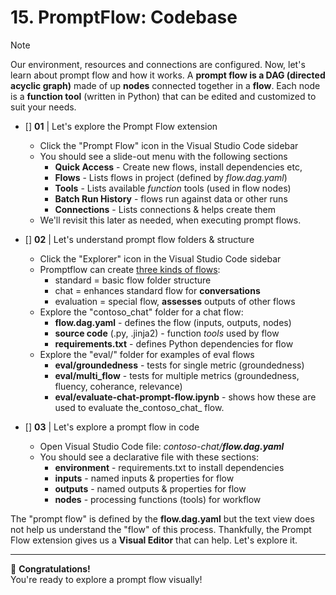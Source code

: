 # 15. PromptFlow: Codebase

> [!NOTE]
> Our environment, resources and connections are configured. Now, let's learn about prompt flow and how it works. A **prompt flow is a DAG (directed acyclic graph)** made of up **nodes** connected together in a **flow**. Each node is a **function tool** (written in Python) that can be edited and customized to suit your needs.

* []  **01** | Let's explore the Prompt Flow extension
    - Click the "Prompt Flow" icon in the Visual Studio Code sidebar
    - You should see a slide-out menu with the following sections
        - **Quick Access** - Create new flows, install dependencies etc,
        - **Flows** - Lists flows in project (defined by _flow.dag.yaml_)
        - **Tools** - Lists available _function_ tools (used in flow nodes)
        - **Batch Run History** - flows run against data or other runs
        - **Connections** - Lists connections & helps create them
    - We'll revisit this later as needed, when executing prompt flows.

* []  **02** | Let's understand prompt flow folders & structure
    - Click the "Explorer" icon in the Visual Studio Code sidebar
    - Promptflow can create [three kinds of flows](https://microsoft.github.io/promptflow/how-to-guides/init-and-test-a-flow.html#initialize-flow):
        - standard = basic flow folder structure
        - chat = enhances standard flow for **conversations**
        - evaluation = special flow, **assesses** outputs of other flows
    - Explore the "contoso_chat" folder for a chat flow:
        - **flow.dag.yaml** - defines the flow (inputs, outputs, nodes)
        - **source code** (.py, .jinja2) - function _tools_ used by flow
        - **requirements.txt** - defines Python dependencies for flow
    - Explore the "eval/" folder for examples of eval flows
        - **eval/groundedness** - tests for single metric (groundedness)
        - **eval/multi_flow** - tests for multiple metrics (groundedness, fluency, coherance, relevance)
        - **eval/evaluate-chat-prompt-flow.ipynb** - shows how these are used to evaluate the_contoso_chat_ flow.

* []  **03** | Let's explore a prompt flow in code
    - Open Visual Studio Code file: _contoso-chat/**flow.dag.yaml**_ 
    - You should see a declarative file with these sections:
        - **environment** - requirements.txt to install dependencies
        - **inputs** - named inputs & properties for flow 
        - **outputs** - named outputs & properties for flow 
        - **nodes** - processing functions (tools) for workflow

The "prompt flow" is defined by the **flow.dag.yaml** but the text view does not help us understand the "flow" of this process. Thankfully, the Prompt Flow extension gives us a **Visual Editor** that can help. Let's explore it.

---

🥳 **Congratulations!** <br/> You're ready to explore a prompt flow visually!
